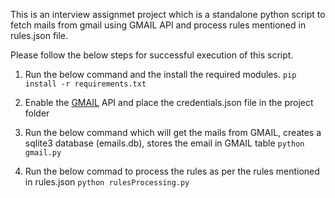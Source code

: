 This is an interview assignmet project which is a standalone python script to fetch mails from gmail using GMAIL API and process rules mentioned in rules.json file.

Please follow the below steps for successful execution of this script.

1. Run the below command and the install the required modules.
  ```pip install -r requirements.txt```

2. Enable the [GMAIL](https://developers.google.com/gmail/api/quickstart/python) API and place the credentials.json file in the project folder

3. Run the below command which will get the mails from GMAIL, creates a sqlite3 database (emails.db), stores the email in GMAIL table
  ```python gmail.py```

4. Run the below commad to process the rules as per the rules mentioned in rules.json
  ```python rulesProcessing.py```
